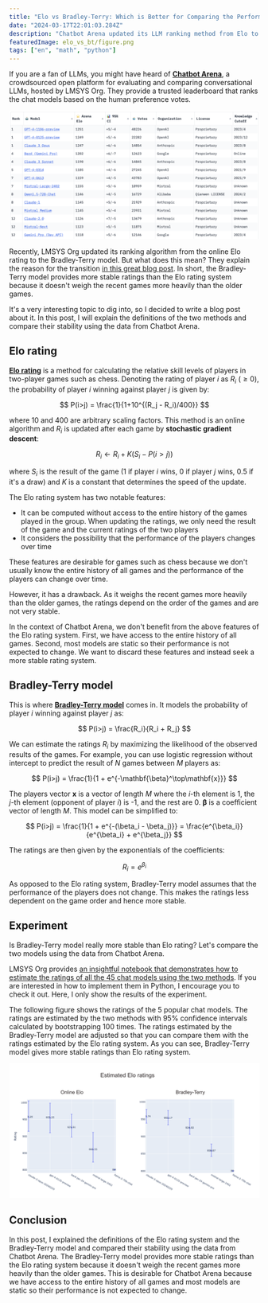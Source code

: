 ```yaml
---
title: "Elo vs Bradley-Terry: Which is Better for Comparing the Performance of LLMs?"
date: "2024-03-17T22:01:03.284Z"
description: "Chatbot Arena updated its LLM ranking method from Elo to Bradley-Terry. What changed? Let's dig into the differences."
featuredImage: elo_vs_bt/figure.png
tags: ["en", "math", "python"]
---
```


If you are a fan of LLMs, you might have heard of [**Chatbot Arena**](https://chat.lmsys.org/), a crowdsourced open platform for evaluating and comparing conversational LLMs, hosted by LMSYS Org. They provide a trusted leaderboard that ranks the chat models based on the human preference votes.

![Chatbot Arena Leaderboard](leaderboard.png)

Recently, LMSYS Org updated its ranking algorithm from the online Elo rating to the Bradley-Terry model. But what does this mean? They explain the reason for the transition [in this great blog post](https://lmsys.org/blog/2023-12-07-leaderboard/#transition-from-online-elo-rating-system-to-bradley-terry-model). In short, the Bradley-Terry model provides more stable ratings than the Elo rating system because it doesn't weigh the recent games more heavily than the older games.

It's a very interesting topic to dig into, so I decided to write a blog post about it. In this post, I will explain the definitions of the two methods and compare their stability using the data from Chatbot Arena.

## Elo rating

[**Elo rating**](https://en.wikipedia.org/wiki/Elo_rating_system) is a method for calculating the relative skill levels of players in two-player games such as chess. Denoting the rating of player $i$ as $R_i~(\geq0)$, the probability of player $i$ winning against player $j$ is given by:

$$
P(i>j) = \frac{1}{1+10^{(R_j - R_i)/400}}
$$

where 10 and 400 are arbitrary scaling factors. This method is an online algorithm and $R_i$ is updated after each game by **stochastic gradient descent**:

$$
R_i \leftarrow R_i + K(S_i - P(i>j))
$$

where $S_i$ is the result of the game (1 if player $i$ wins, 0 if player $j$ wins, 0.5 if it's a draw) and $K$ is a constant that determines the speed of the update.

The Elo rating system has two notable features:

- It can be computed without access to the entire history of the games played in the group. When updating the ratings, we only need the result of the game and the current ratings of the two players
- It considers the possibility that the performance of the players changes over time

These features are desirable for games such as chess because we don't usually know the entire history of all games and the performance of the players can change over time.

However, it has a drawback. As it weighs the recent games more heavily than the older games, the ratings depend on the order of the games and are not very stable.

In the context of Chatbot Arena, we don't benefit from the above features of the Elo rating system. First, we have access to the entire history of all games. Second, most models are static so their performance is not expected to change. We want to discard these features and instead seek a more stable rating system.

## Bradley-Terry model

This is where [**Bradley-Terry model**](https://en.wikipedia.org/wiki/Bradley%E2%80%93Terry_model) comes in. It models the probability of player $i$ winning against player $j$ as:

$$
P(i>j) = \frac{R_i}{R_i + R_j}
$$

We can estimate the ratings $R_i$ by maximizing the likelihood of the observed results of the games. For example, you can use logistic regression without intercept to predict the result of $N$ games between $M$ players as:

$$
P(i>j) = \frac{1}{1 + e^{-\mathbf{\beta}^\top\mathbf{x}}}
$$

The players vector $\mathbf{x}$ is a vector of length $M$ where the $i$-th element is 1, the $j$-th element (opponent of player $i$) is -1, and the rest are 0. $\mathbf{\beta}$ is a coefficient vector of length $M$. This model can be simplified to:

$$
P(i>j) = \frac{1}{1 + e^{-(\beta_i - \beta_j)}} = \frac{e^{\beta_i}}{e^{\beta_i} + e^{\beta_j}}
$$

The ratings are then given by the exponentials of the coefficients:

$$
R_i = e^{\beta_i}
$$

As opposed to the Elo rating system, Bradley-Terry model assumes that the performance of the players does not change. This makes the ratings less dependent on the game order and hence more stable.

## Experiment

Is Bradley-Terry model really more stable than Elo rating? Let's compare the two models using the data from Chatbot Arena. 

LMSYS Org provides [an insightful notebook that demonstrates how to estimate the ratings of all the 45 chat models using the two methods](https://colab.research.google.com/drive/1KdwokPjirkTmpO_P1WByFNFiqxWQquwH). If you are interested in how to implement them in Python, I encourage you to check it out. Here, I only show the results of the experiment.

The following figure shows the ratings of the 5 popular chat models. The ratings are estimated by the two methods with 95% confidence intervals calculated by bootstrapping 100 times. The ratings estimated by the Bradley-Terry model are adjusted so that you can compare them with the ratings estimated by the Elo rating system. As you can see, Bradley-Terry model gives more stable ratings than Elo rating system.

![Elo vs Bradley-Terry](figure.png)

## Conclusion

In this post, I explained the definitions of the Elo rating system and the Bradley-Terry model and compared their stability using the data from Chatbot Arena. The Bradley-Terry model provides more stable ratings than the Elo rating system because it doesn't weigh the recent games more heavily than the older games. This is desirable for Chatbot Arena because we have access to the entire history of all games and most models are static so their performance is not expected to change.